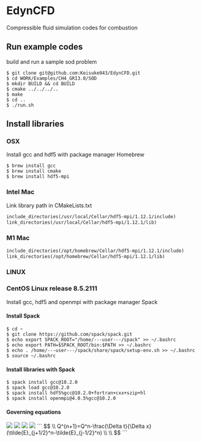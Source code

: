 # EdynCFD
Compressible fluid simulation codes for combustion 

## Run example codes
build and run a sample sod problem
```
$ git clone git@github.com:Keisuke043/EdynCFD.git
$ cd WORK/Examples/CH4_GRI3.0/SOD
$ mkdir BUILD && cd BUILD
$ cmake ../../../..
$ make
$ cd ..
$ ./run.sh
```

## Install libraries
### OSX
Install gcc and hdf5 with package manager Homebrew
```
$ brew install gcc
$ brew install cmake
$ brew install hdf5-mpi
```

### Intel Mac
Link library path in CMakeLists.txt
```CMakeLists.txt
include_directories(/usr/local/Cellar/hdf5-mpi/1.12.1/include)
link_directories(/usr/local/Cellar/hdf5-mpi/1.12.1/lib)
```

### M1 Mac
```CMakeLists.txt
include_directories(/opt/homebrew/Cellar/hdf5-mpi/1.12.1/include)
link_directories(/opt/homebrew/Cellar/hdf5-mpi/1.12.1/lib)
```

### LINUX
### CentOS Linux release 8.5.2111
Install gcc, hdf5 and openmpi with package manager Spack
#### Install Spack
```
$ cd ~
$ git clone https://github.com/spack/spack.git
$ echo export SPACK_ROOT="/home/---user---/spack" >> ~/.bashrc
$ echo export PATH=$SPACK_ROOT/bin:$PATH >> ~/.bashrc
$ echo . /home/---user---/spack/share/spack/setup-env.sh >> ~/.bashrc
$ source ~/.bashrc
```

#### Install libraries with Spack
```
$ spack install gcc@10.2.0
$ spack load gcc@10.2.0
$ spack install hdf5%gcc@10.2.0+fortran+cxx+szip+hl
$ spack install openmpi@4.0.5%gcc@10.2.0
```

#### Governing equations
<img src="https://latex.codecogs.com/gif.latex?\int_a^bf(x)dx" />
<img src="https://latex.codecogs.com/gif.latex?\inline&space;F_s&space;\frac{n}{N}\&space;(n&space;\in&space;\mathbb{N})" />
<img src="https://latex.codecogs.com/gif.latex?\frac{\partial Q}{\partial t}+\frac{\partial E}{\partial x}=0" />
<img src="https://latex.codecogs.com/gif.latex?Q^{n+1}=Q^n-\frac{\Delta t}{\Delta x}(\tilde{E}_{j+1/2}^n-\tilde{E}_{j-1/2}^n)" />
```
$$
 \\
Q^{n+1}=Q^n-\frac{\Delta t}{\Delta x}(\tilde{E}_{j+1/2}^n-\tilde{E}_{j-1/2}^n) \\
 \\
$$
```







